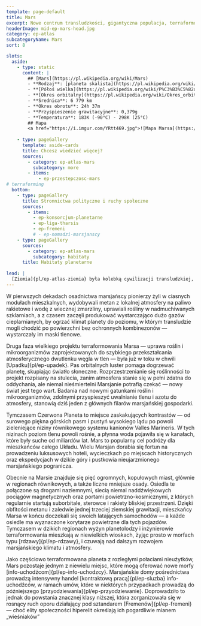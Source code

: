 ```yaml
---
template: page-default
title: Mars
excerpt: Nowe centrum transludzkości, gigantyczna populacja, terraformowanie, kolonie, kontrasty i Barsoomianie.
headerImage: mid-ep-mars-head.jpg
category: ep-atlas
subcategoryName: Mars
sort: 8

slots:
  aside:
    - type: static
      content: |
        ## [Mars](https://pl.wikipedia.org/wiki/Mars)
        - **Rodzaj**: [planeta skalista](https://pl.wikipedia.org/wiki/Planeta_skalista)
        - **[Półoś wielka](https://pl.wikipedia.org/wiki/P%C3%B3%C5%82o%C5%9B_wielka)**: 1,524 [au](https://pl.wikipedia.org/wiki/Jednostka_astronomiczna)
        - **[Okres orbitalny](https://pl.wikipedia.org/wiki/Okres_orbitalny)**: 686,98 dni
        - **Średnica**: 6 779 km
        - **Okres obrotu**: 24h 37m
        - **Przyspieszenie grawitacyjne**: 0,379g
        - **Temperatura**: 183K (-90°C) - 298K (25°C)
        ## Mapa
        <a href="https://i.imgur.com/YRtt469.jpg">![Mapa Marsa](https://i.imgur.com/YRtt469.jpg)</a>
        
    - type: pageGallery
      template: aside-cards
      title: Chcesz wiedzieć więcej?
      sources:
        - category: ep-atlas-mars
          subcategory: more
        - items:
            - ep-przestepczosc-mars
# terraforming
  bottom:
    - type: pageGallery
      title: Stronnictwa polityczne i ruchy społeczne
      sources:
        - items:
          - ep-konsorcjum-planetarne
          - ep-liga-tharsis
          - ep-fremeni
          # - ep-nomadzi-marsjanscy
    - type: pageGallery
      sources:
        - category: ep-atlas-mars
          subcategory: habitaty
      title: Habitaty planetarne
      
lead: |
  [Ziemia]{pl/ep-atlas-ziemia} była kolebką cywilizacji transludzkiej, ale Mars, z populacją 200 milionów, jest dziś jej sercem. Gdy ludzkość rozpoczęła swoją diasporę w przestrzeń kosmiczną, [Luna]{pl/ep-atlas-luna} była pierwszym przystankiem. Mimo że Luna ma dziś pokaźną populację, to właśnie Mars był pierwszym światem, na którym ludzie mogli przetrwać w pełni opierając się na lokalnych zasobach. 
---
```

W pierwszych dekadach osadnictwa marsjańscy pionierzy żyli w ciasnych modułach mieszkalnych, wydobywali metan z lokalnej atmosfery na paliwo rakietowe i wodę z wiecznej zmarzliny, uprawiali rośliny w nadmuchiwanych szklarniach, a z czasem zaczęli produkować wystarczająco dużo gazów cieplarnianych, by ogrzać klimat planety do poziomu, w którym transludzie mogli chodzić po powierzchni bez ochronnych kombinezonów — wystarczały im maski tlenowe.

Druga faza wielkiego projektu terraformowania Marsa — uprawa roślin i mikroorganizmów zaprojektowanych do szybkiego przekształcania atmosferycznego dwutlenku węgla w tlen — była już w toku w chwili [Upadku]{pl/ep-upadek}. Pas orbitalnych luster pomaga dogrzewać planetę, skupiając światło słoneczne. Rozprzestrzenianie się roślinności to projekt rozpisany na stulecia, zanim atmosfera stanie się w pełni zdatna do oddychania, ale niemal nieśmiertelni Marsjanie potrafią czekać — nowy świat jest tego wart. Badania nad nowymi gatunkami roślin i mikroorganizmów, zdolnymi przyspieszyć uwalnianie tlenu i azotu do atmosfery, stanowią dziś jeden z głównych filarów marsjańskiej gospodarki.

Tymczasem Czerwona Planeta to miejsce zaskakujących kontrastów — od surowego piękna górskich pasm i pustyń wysokiego lądu po powoli zieleniejące niziny równikowego systemu kanionów Valles Marineris. W tych nizinach poziom tlenu powoli rośnie, a płynna woda pojawiła się w kanałach, które były suche od miliardów lat. Mars to popularny cel podróży dla mieszkańców całego Układu. Wielu Marsjan dorabia się fortun na prowadzeniu luksusowych hoteli, wycieczkach po miejscach historycznych oraz ekspedycjach w dzikie góry i pustkowia nieujarzmionego marsjańskiego pogranicza.

Obecnie na Marsie znajduje się pięć ogromnych, kopułowych miast, głównie w regionach równikowych, a także liczne mniejsze osady. Osiedla te połączone są drogami naziemnymi, siecią niemal naddźwiękowych pociągów magnetycznych oraz portami powietrzno-kosmicznymi, z których regularnie startują suborbitale, sterowce i rakiety bliskiej przestrzeni. Dzięki obfitości metanu i zaledwie jednej trzeciej ziemskiej grawitacji, mieszkańcy Marsa w końcu doczekali się swoich latających samochodów — a każde osiedle ma wyznaczone korytarze powietrzne dla tych pojazdów. Tymczasem w dzikich regionach wyżyn planetolodzy i inżynierowie terraformowania mieszkają w niewielkich wioskach, żyjąc prosto w morfach typu [rdzawy]{pl/ep-rdzawy}, i czuwają nad dalszym rozwojem marsjańskiego klimatu i atmosfery.

Jako częściowo terraformowana planeta z rozległymi połaciami nieużytków, Mars pozostaje jednym z niewielu miejsc, które mogą oferować nowe morfy [info-uchodźcom]{pl/ep-info-uchodzcy}. Marsjańskie domy pośrednictwa prowadzą intensywny handel [kontraktową pracą]{pl/ep-sluzba} info-uchodźców, w ramach umów, które w niektórych przypadkach prowadzą do późniejszego [przyodziewania]{pl/ep-przyodziewanie}. Doprowadziło to jednak do powstania znacznej klasy niższej, która zorganizowała się w rosnący ruch oporu działający pod sztandarem [Fremenów]{pl/ep-fremeni} — choć elity społeczności hiperelit określają ich pogardliwie mianem „wieśniaków”

